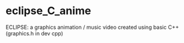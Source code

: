 # eclipse_C_anime
 ECLIPSE: a graphics animation / music video created using basic C++ (graphics.h in dev cpp)
